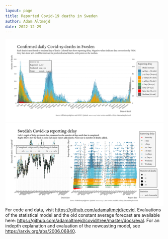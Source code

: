 ```yaml
---
layout: page
title: Reported Covid-19 deaths in Sweden
author: Adam Altmejd
date: 2022-12-29
---
```


![Graph of Swedish Covid-19 deaths with reporting delay.](deaths_lag_sweden_2022-12-29.png "Swedish Covid-19 deaths.")
![Graph of Swedish Covid-19 reporting delay in daily deaths.](lag_trend_sweden_2022-12-29.png "Trend in Swedish Covid-19 mortality reporting delay.")
For code and data, visit <https://github.com/adamaltmejd/covid>.
Evaluations of the statistical model and the old constant average forecast are available here: <https://github.com/adamaltmejd/covid/tree/master/docs/eval>.
For an indepth explanation and evaluation of the nowcasting model, see <https://arxiv.org/abs/2006.06840>.
